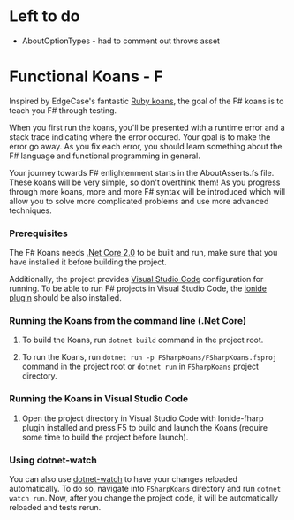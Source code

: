 # Left to do

- AboutOptionTypes - had to comment out throws asset

# Functional Koans - F

Inspired by EdgeCase's fantastic [Ruby koans](http://github.com/edgecase/ruby_koans),
the goal of the F# koans is to teach you F# through testing.

When you first run the koans, you'll be presented with a runtime error and a
stack trace indicating where the error occured. Your goal is to make the
error go away. As you fix each error, you should learn something about
the F# language and functional programming in general.

Your journey towards F# enlightenment starts in the AboutAsserts.fs file. These
koans will be very simple, so don't overthink them! As you progress through
more koans, more and more F# syntax will be introduced which will allow
you to solve more complicated problems and use more advanced techniques.

### Prerequisites

The F# Koans needs [.Net Core 2.0](https://www.microsoft.com/net/download/core) to be built and run,
make sure that you have installed it before building the project.

Additionally, the project provides [Visual Studio Code](https://code.visualstudio.com/) configuration for running.
To be able to run F# projects in Visual Studio Code, the
[ionide plugin](https://marketplace.visualstudio.com/items?itemName=Ionide.Ionide-fsharp) should be also installed.

### Running the Koans from the command line (.Net Core)

1. To build the Koans, run `dotnet build` command in the project root.

2. To run the Koans, run `dotnet run -p FSharpKoans/FSharpKoans.fsproj` command in the project root
   or `dotnet run` in `FSharpKoans` project directory.

### Running the Koans in Visual Studio Code

1. Open the project directory in Visual Studio Code with Ionide-fharp plugin installed
   and press F5 to build and launch the Koans (require some time to build the project before launch).

### Using dotnet-watch

You can also use [dotnet-watch](https://github.com/aspnet/Docs/blob/master/aspnetcore/tutorials/dotnet-watch.md) to have your changes reloaded automatically.
To do so, navigate into `FSharpKoans` directory and run `dotnet watch run`.
Now, after you change the project code, it will be automatically reloaded and tests rerun.
